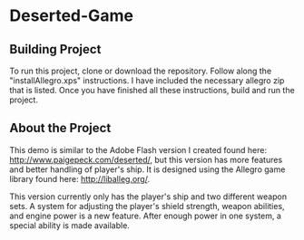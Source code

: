 # Deserted-Game  
## Building Project  
To run this project, clone or download the repository. Follow along the "installAllegro.xps" instructions. I have included the necessary allegro zip that is listed. Once you have finished all these instructions, build and run the project.

## About the Project  
This demo is similar to the Adobe Flash version I created found here: http://www.paigepeck.com/deserted/, but this version has more features and better handling of player's ship. It is designed using the Allegro game library found here: http://liballeg.org/. 

This version currently only has the player's ship and two different weapon sets. A system for adjusting the player's shield strength, weapon abilities, and engine power is a new feature. After enough power in one system, a special ability is made available. 
